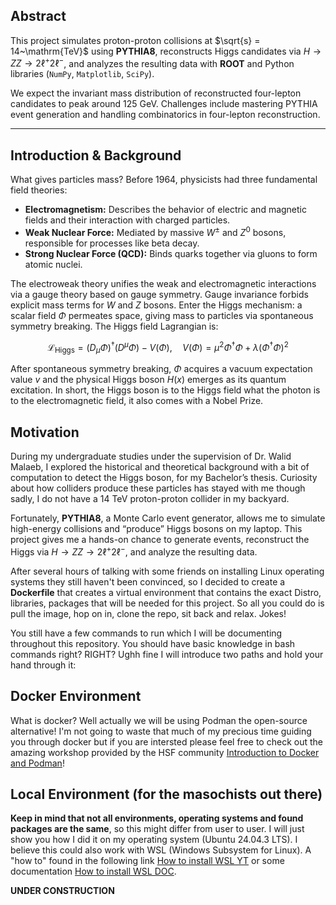 ## Abstract

This project simulates proton-proton collisions at $\sqrt{s} = 14~\mathrm{TeV}$ using **PYTHIA8**, reconstructs Higgs candidates via $H \to ZZ \to 2\ell^+ 2\ell^-$, and analyzes the resulting data with **ROOT** and Python libraries (`NumPy`, `Matplotlib`, `SciPy`).

We expect the invariant mass distribution of reconstructed four-lepton candidates to peak around $125~\mathrm{GeV}$. Challenges include mastering PYTHIA event generation and handling combinatorics in four-lepton reconstruction.

---

## Introduction & Background

What gives particles mass? Before 1964, physicists had three fundamental field theories:

- **Electromagnetism:** Describes the behavior of electric and magnetic fields and their interaction with charged particles.  
- **Weak Nuclear Force:** Mediated by massive $W^\pm$ and $Z^0$ bosons, responsible for processes like beta decay.  
- **Strong Nuclear Force (QCD):** Binds quarks together via gluons to form atomic nuclei.  

The electroweak theory unifies the weak and electromagnetic interactions via a gauge theory based on gauge symmetry. Gauge invariance forbids explicit mass terms for $W$ and $Z$ bosons. Enter the Higgs mechanism: a scalar field $\Phi$ permeates space, giving mass to particles via spontaneous symmetry breaking. The Higgs field Lagrangian is:

$$
\mathcal{L}_{\text{Higgs}} = (D_\mu \Phi)^\dagger (D^\mu \Phi) - V(\Phi), 
\quad V(\Phi) = \mu^2 \Phi^\dagger \Phi + \lambda (\Phi^\dagger \Phi)^2
$$

After spontaneous symmetry breaking, $\Phi$ acquires a vacuum expectation value $v$ and the physical Higgs boson $H(x)$ emerges as its quantum excitation. In short, the Higgs boson is to the Higgs field what the photon is to the electromagnetic field, it also comes with a Nobel Prize. 

## Motivation  

During my undergraduate studies under the supervision of Dr. Walid Malaeb, I explored the historical and theoretical background with a bit of computation to detect the Higgs boson, for my Bachelor’s thesis. Curiosity about how colliders produce these particles has stayed with me though sadly, I do not have a 14 TeV proton-proton collider in my backyard.  

Fortunately, **PYTHIA8**, a Monte Carlo event generator, allows me to simulate high-energy collisions and “produce” Higgs bosons on my laptop. This project gives me a hands-on chance to generate events, reconstruct the Higgs via $H \to ZZ \to 2\ell^+ 2\ell^-$, and analyze the resulting data.  

After several hours of talking with some friends on installing Linux operating systems they still haven't been convinced, so I decided to create a **Dockerfile** that creates a virtual environment that contains the exact Distro, libraries, packages that will be needed for this project. So all you could do is pull the image, hop on in, clone the repo, sit back and relax. Jokes! 

You still have a few commands to run which I will be documenting throughout this repository. You should have basic knowledge in bash commands right? RIGHT? Ughh fine I will introduce two paths and hold your hand through it:

## Docker Environment

What is docker? Well actually we will be using Podman the open-source alternative! I'm not going to waste that much of my precious time guiding you through docker but if you are intersted please feel free to check out the amazing workshop provided by the HSF community [Introduction to Docker and Podman](https://hsf-training.github.io/hsf-training-docker/)!


## Local Environment (for the masochists out there)

**Keep in mind that not all environments, operating systems and found packages are the same**, so this might differ from user to user. I will just show you how I did it on my operating system (Ubuntu 24.04.3 LTS). I believe this could also work with WSL (Windows Subsystem for Linux). A "how to" found in the following link [How to install WSL YT](https://www.youtube.com/watch?v=zZf4YH4WiZo) or some documentation [How to install WSL DOC](https://learn.microsoft.com/en-us/windows/wsl/install).

**UNDER CONSTRUCTION**





